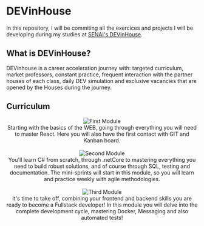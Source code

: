 # DEVinHouse

In this repository, I will be commiting all the exercices and projects I will be developing during my studies at [SENAI's DEVinHouse](https://cadastro.sc.senai.br/l/5yRQf0ABF1174).

## What is DEVinHouse?

DEVinhouse is a career acceleration journey with: targeted curriculum, market professors, constant practice, frequent interaction with the partner houses of each class, daily DEV simulation and exclusive vacancies that are opened by the Houses during the journey.

## Curriculum

  <div align="center">
    <img src="https://user-images.githubusercontent.com/47508755/146042904-7e8e2acb-ae76-4c41-a0d2-f5a417b5642e.png" alt="First Module">
    <div>
      Starting with the basics of the WEB, going through everything you will need to master React. Here you will also have the first contact with GIT and Kanban board.
  </div>
  <br/>
  <div align="center">
    <img src="https://user-images.githubusercontent.com/47508755/146042904-7e8e2acb-ae76-4c41-a0d2-f5a417b5642e.png" alt="Second Module">
    <div>
      You'll learn C# from scratch, through .netCore to mastering everything you need to build robust solutions, and of course through SQL, testing and documentation. The mini-sprints will start in this module, so you will learn and practice weekly with agile methodologies.
    </div>
  </div>
    </div>
    <br/>
  <div align="center">
    <img src="https://user-images.githubusercontent.com/47508755/146043557-829fee60-ed7e-4522-a754-9117d9849e12.png" alt="Third Module">
    <div>
      It's time to take off, combining your frontend and backend skills you are ready to become a Fullstack developer! In this module you will delve into the complete development cycle, mastering Docker, Messaging and also automated tests!
    </div>
  </div>


